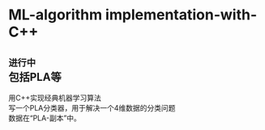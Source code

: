 # ML-algorithm implementation-with-C++
`进行中`<br>包括PLA等
-------------------------
用C++实现经典机器学习算法<br>
写一个PLA分类器，用于解决一个4维数据的分类问题<br>
数据在“PLA-副本”中。<br>

